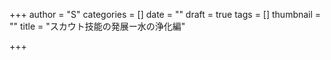 +++
author = "S"
categories = []
date = ""
draft = true
tags = []
thumbnail = ""
title = "スカウト技能の発展ー水の浄化編"

+++
